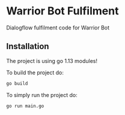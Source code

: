 # Warrior Bot Fulfilment
Dialogflow fulfilment code for Warrior Bot

## Installation
The project is using go 1.13 modules!

To build the project do:
```bash
go build 
```

To simply run the project do:
```bash
go run main.go
```
 